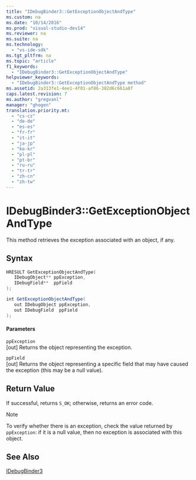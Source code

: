```yaml
---
title: "IDebugBinder3::GetExceptionObjectAndType"
ms.custom: na
ms.date: "10/14/2016"
ms.prod: "visual-studio-dev14"
ms.reviewer: na
ms.suite: na
ms.technology: 
  - "vs-ide-sdk"
ms.tgt_pltfrm: na
ms.topic: "article"
f1_keywords: 
  - "IDebugBinder3::GetExceptionObjectAndType"
helpviewer_keywords: 
  - "IDebugBinder3::GetExceptionObjectAndType method"
ms.assetid: 2a313fe1-4ee1-4f01-af86-382d6c661a8f
caps.latest.revision: 7
ms.author: "gregvanl"
manager: "ghogen"
translation.priority.mt: 
  - "cs-cz"
  - "de-de"
  - "es-es"
  - "fr-fr"
  - "it-it"
  - "ja-jp"
  - "ko-kr"
  - "pl-pl"
  - "pt-br"
  - "ru-ru"
  - "tr-tr"
  - "zh-cn"
  - "zh-tw"
---
```

# IDebugBinder3::GetExceptionObjectAndType
This method retrieves the exception associated with an object, if any.  
  
## Syntax  
  
```cpp  
HRESULT GetExceptionObjectAndType(  
   IDebugObject** ppException,  
   IDebugField**  ppField  
);  
```  
  
```c#  
int GetExceptionObjectAndType(  
   out IDebugObject ppException,  
   out IDebugField  ppField  
);  
```  
  
#### Parameters  
 `ppException`  
 [out] Returns the object representing the exception.  
  
 `ppField`  
 [out] Returns the object representing a specific field that may have caused the exception (this may be a null value).  
  
## Return Value  
 If successful, returns `S_OK`; otherwise, returns an error code.  
  
> [!NOTE]
>  To verify whether there is an exception, check the value returned by `ppException`: if it is a null value, then no exception is associated with this object.  
  
## See Also  
 [IDebugBinder3](../extensibility/idebugbinder3.md)